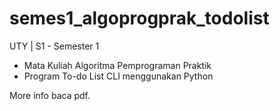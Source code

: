# semes1_algoprogprak_todolist
UTY | S1 - Semester 1 
- Mata Kuliah Algoritma Pemprograman Praktik
- Program To-do List CLI menggunakan Python

More info baca pdf.
